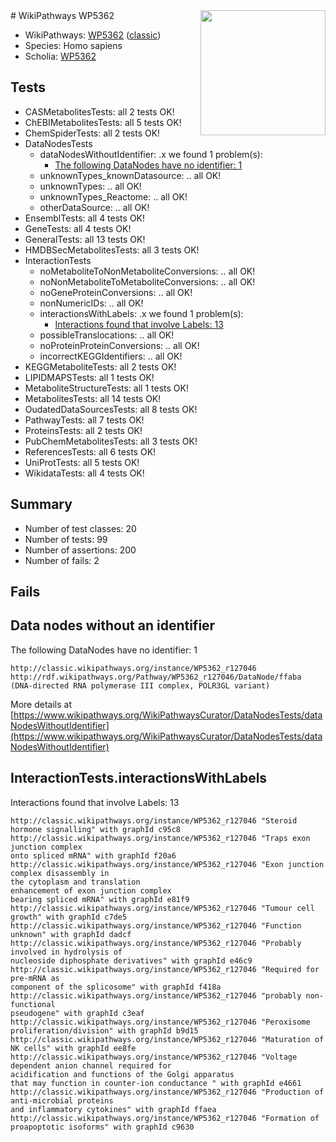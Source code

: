 <img style="float: right; width: 200px" src="https://upload.wikimedia.org/wikipedia/commons/thumb/8/83/Wplogo_with_text_500.png/640px-Wplogo_with_text_500.png" />
# WikiPathways WP5362

* WikiPathways: [WP5362](https://wikipathways.org/pathways/WP5362) ([classic](https://classic.wikipathways.org/instance/WP5362))
* Species: Homo sapiens
* Scholia: [WP5362](https://scholia.toolforge.org/wikipathways/WP5362)
## Tests
* CASMetabolitesTests: all 2 tests OK!
* ChEBIMetabolitesTests: all 5 tests OK!
* ChemSpiderTests: all 2 tests OK!
* DataNodesTests
    * dataNodesWithoutIdentifier: .x we found 1 problem(s):
        * [The following DataNodes have no identifier: 1](#d2d32fa0)
    * unknownTypes_knownDatasource: .. all OK!
    * unknownTypes: .. all OK!
    * unknownTypes_Reactome: .. all OK!
    * otherDataSource: .. all OK!
* EnsemblTests: all 4 tests OK!
* GeneTests: all 4 tests OK!
* GeneralTests: all 13 tests OK!
* HMDBSecMetabolitesTests: all 3 tests OK!
* InteractionTests
    * noMetaboliteToNonMetaboliteConversions: .. all OK!
    * noNonMetaboliteToMetaboliteConversions: .. all OK!
    * noGeneProteinConversions: .. all OK!
    * nonNumericIDs: .. all OK!
    * interactionsWithLabels: .x we found 1 problem(s):
        * [Interactions found that involve Labels: 13](#fe97a8bb)
    * possibleTranslocations: .. all OK!
    * noProteinProteinConversions: .. all OK!
    * incorrectKEGGIdentifiers: .. all OK!
* KEGGMetaboliteTests: all 2 tests OK!
* LIPIDMAPSTests: all 1 tests OK!
* MetaboliteStructureTests: all 1 tests OK!
* MetabolitesTests: all 14 tests OK!
* OudatedDataSourcesTests: all 8 tests OK!
* PathwayTests: all 7 tests OK!
* ProteinsTests: all 2 tests OK!
* PubChemMetabolitesTests: all 3 tests OK!
* ReferencesTests: all 6 tests OK!
* UniProtTests: all 5 tests OK!
* WikidataTests: all 4 tests OK!


## Summary

* Number of test classes: 20
* Number of tests: 99
* Number of assertions: 200
* Number of fails: 2

## Fails

<a name="d2d32fa0" />

## Data nodes without an identifier

The following DataNodes have no identifier: 1
```
http://classic.wikipathways.org/instance/WP5362_r127046 http://rdf.wikipathways.org/Pathway/WP5362_r127046/DataNode/ffaba (DNA-directed RNA polymerase III complex, POLR3GL variant)
```

More details at [https://www.wikipathways.org/WikiPathwaysCurator/DataNodesTests/dataNodesWithoutIdentifier](https://www.wikipathways.org/WikiPathwaysCurator/DataNodesTests/dataNodesWithoutIdentifier)

<a name="fe97a8bb" />

## InteractionTests.interactionsWithLabels

Interactions found that involve Labels: 13
```
http://classic.wikipathways.org/instance/WP5362_r127046 "Steroid hormone signalling" with graphId c95c8
http://classic.wikipathways.org/instance/WP5362_r127046 "Traps exon junction complex
onto spliced mRNA" with graphId f20a6
http://classic.wikipathways.org/instance/WP5362_r127046 "Exon junction complex disassembly in 
the cytoplasm and translation 
enhancement of exon junction complex 
bearing spliced mRNA" with graphId e81f9
http://classic.wikipathways.org/instance/WP5362_r127046 "Tumour cell growth" with graphId c7de5
http://classic.wikipathways.org/instance/WP5362_r127046 "Function unknown" with graphId dadcf
http://classic.wikipathways.org/instance/WP5362_r127046 "Probably involved in hydrolysis of 
nucleoside diphosphate derivatives" with graphId e46c9
http://classic.wikipathways.org/instance/WP5362_r127046 "Required for pre-mRNA as 
component of the splicosome" with graphId f418a
http://classic.wikipathways.org/instance/WP5362_r127046 "probably non-functional
pseudogene" with graphId c3eaf
http://classic.wikipathways.org/instance/WP5362_r127046 "Peroxisome proliferation/division" with graphId b9d15
http://classic.wikipathways.org/instance/WP5362_r127046 "Maturation of NK cells" with graphId ee8fe
http://classic.wikipathways.org/instance/WP5362_r127046 "Voltage dependent anion channel required for
acidification and functions of the Golgi apparatus
that may function in counter-ion conductance " with graphId e4661
http://classic.wikipathways.org/instance/WP5362_r127046 "Production of anti-microbial proteins
and inflammatory cytokines" with graphId ffaea
http://classic.wikipathways.org/instance/WP5362_r127046 "Formation of proapoptotic isoforms" with graphId c9630
```


